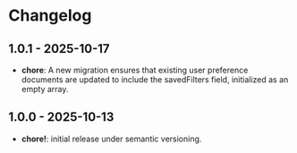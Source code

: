 # Changelog

## 1.0.1 - 2025-10-17

- **chore**: A new migration ensures that existing user preference documents are updated to include the savedFilters field, initialized as an empty array.

## 1.0.0 - 2025-10-13

- **chore!**: initial release under semantic versioning.